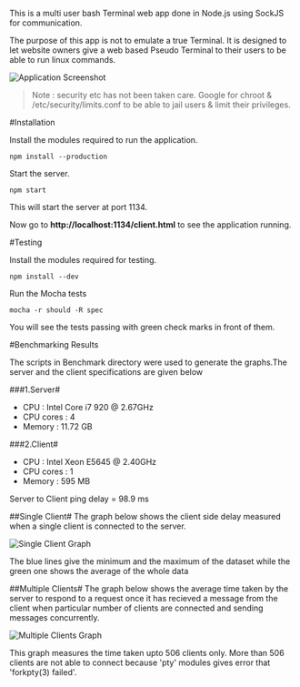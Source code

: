 This is a multi user bash Terminal web app done in Node.js using SockJS for communication.

The purpose of this app is not to emulate a true Terminal. It is designed to let website owners give a web based Pseudo Terminal to their users to be able to run linux commands.

![Application Screenshot](http://www.codelearn.org/blog/wp-content/uploads/2013/06/terminal_screenshot.png)

> Note : security etc has not been taken care. Google for chroot & /etc/security/limits.conf to be able to jail users & limit their privileges.

#Installation 

Install the modules required to run the application.

	npm install --production

Start the server.

	npm start

This will start the server at port 1134.

Now go to **http://localhost:1134/client.html** to see the application running.


#Testing

Install the modules required for testing.

	npm install --dev

Run the Mocha tests
  
	mocha -r should -R spec

You will see the tests passing with green check marks in front of them.

#Benchmarking Results

The scripts in Benchmark directory were used to generate the graphs.The server and the client specifications are given below

###1.Server#
   + CPU : Intel Core i7 920 @ 2.67GHz
   + CPU cores : 4
   + Memory : 11.72 GB

###2.Client#
   + CPU : Intel Xeon E5645 @ 2.40GHz
   + CPU cores : 1
   + Memory : 595 MB
 
Server to Client ping delay = 98.9 ms


##Single Client#
The graph below shows the client side delay measured when a single client is connected to the server.

![Single Client Graph](https://raw.github.com/pocha/terminal-codelearn/master/graphs/single-client.png)
   
The blue lines give the minimum and the maximum of the dataset while the green one shows the average of the whole data

##Multiple Clients#
The graph below shows the average time taken by the server to respond to a request once it has recieved a message from the client when particular number of clients are connected and sending messages concurrently.

![Multiple Clients Graph](https://raw.github.com/pocha/terminal-codelearn/master/graphs/multiple-clients.png)

This graph measures the time taken upto 506 clients only. More than 506 clients are not able to connect because 'pty' modules gives error that 'forkpty(3) failed'.

